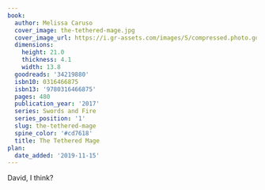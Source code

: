 ```yaml
---
book:
  author: Melissa Caruso
  cover_image: the-tethered-mage.jpg
  cover_image_url: https://i.gr-assets.com/images/S/compressed.photo.goodreads.com/books/1489641818l/34219880._SX98_.jpg
  dimensions:
    height: 21.0
    thickness: 4.1
    width: 13.8
  goodreads: '34219880'
  isbn10: 0316466875
  isbn13: '9780316466875'
  pages: 480
  publication_year: '2017'
  series: Swords and Fire
  series_position: '1'
  slug: the-tethered-mage
  spine_color: '#cd7618'
  title: The Tethered Mage
plan:
  date_added: '2019-11-15'
---
```


David, I think?

